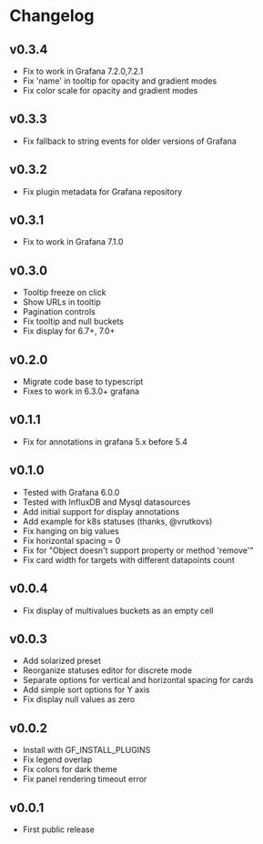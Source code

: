 # Changelog

## v0.3.4

- Fix to work in Grafana 7.2.0,7.2.1
- Fix 'name' in tooltip for opacity and gradient modes
- Fix color scale for opacity and gradient modes

## v0.3.3

- Fix fallback to string events for older versions of Grafana

## v0.3.2

- Fix plugin metadata for Grafana repository

## v0.3.1

- Fix to work in Grafana 7.1.0

## v0.3.0

- Tooltip freeze on click
- Show URLs in tooltip
- Pagination controls
- Fix tooltip and null buckets
- Fix display for 6.7+, 7.0+

## v0.2.0

- Migrate code base to typescript
- Fixes to work in 6.3.0+ grafana

## v0.1.1

- Fix for annotations in grafana 5.x before 5.4

## v0.1.0

- Tested with Grafana 6.0.0
- Tested with InfluxDB and Mysql datasources
- Add initial support for display annotations
- Add example for k8s statuses (thanks, @vrutkovs)
- Fix hanging on big values
- Fix horizontal spacing = 0
- Fix for "Object doesn't support property or method 'remove'"
- Fix card width for targets with different datapoints count

## v0.0.4

- Fix display of multivalues buckets as an empty cell

## v0.0.3

- Add solarized preset
- Reorganize statuses editor for discrete mode
- Separate options for vertical and horizontal spacing for cards
- Add simple sort options for Y axis
- Fix display null values as zero

## v0.0.2

- Install with GF_INSTALL_PLUGINS
- Fix legend overlap
- Fix colors for dark theme
- Fix panel rendering timeout error


## v0.0.1

- First public release

